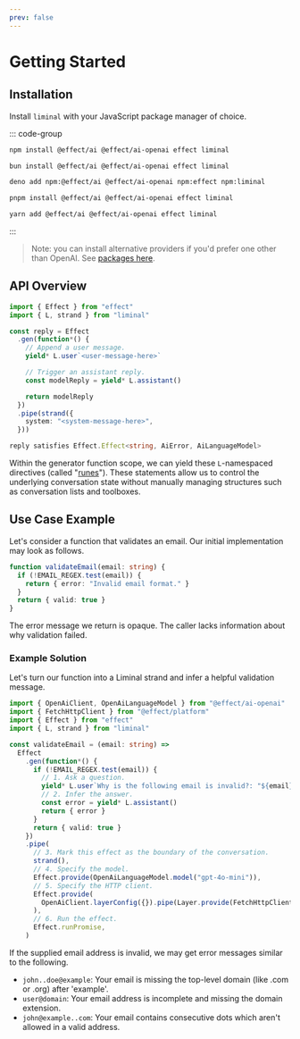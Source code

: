 ```yaml
---
prev: false
---
```


# Getting Started <Badge type="warning" text="beta" />

## Installation

Install `liminal` with your JavaScript package manager of choice.

::: code-group

```bash [npm]
npm install @effect/ai @effect/ai-openai effect liminal
```

```bash [bun]
bun install @effect/ai @effect/ai-openai effect liminal
```

```bash [deno]
deno add npm:@effect/ai @effect/ai-openai npm:effect npm:liminal
```

```bash [pnpm]
pnpm install @effect/ai @effect/ai-openai effect liminal
```

```bash [yarn]
yarn add @effect/ai @effect/ai-openai effect liminal
```

:::

> Note: you can install alternative providers if you'd prefer one other than
> OpenAI. See
> [packages here](https://effect.website/docs/ai/introduction/#packages).

## API Overview

```ts
import { Effect } from "effect"
import { L, strand } from "liminal"

const reply = Effect
  .gen(function*() {
    // Append a user message.
    yield* L.user`<user-message-here>`

    // Trigger an assistant reply.
    const modelReply = yield* L.assistant()

    return modelReply
  })
  .pipe(strand({
    system: "<system-message-here>",
  }))

reply satisfies Effect.Effect<string, AiError, AiLanguageModel>
```

Within the generator function scope, we can yield these `L`-namespaced
directives (called "[runes](./strands.md#runes)"). These statements allow us to
control the underlying conversation state without manually managing structures
such as conversation lists and toolboxes.

## Use Case Example

Let's consider a function that validates an email. Our initial implementation
may look as follows.

```ts
function validateEmail(email: string) {
  if (!EMAIL_REGEX.test(email)) {
    return { error: "Invalid email format." }
  }
  return { valid: true }
}
```

The error message we return is opaque. The caller lacks information about why
validation failed.

### Example Solution

Let's turn our function into a Liminal strand and infer a helpful validation
message.

```ts
import { OpenAiClient, OpenAiLanguageModel } from "@effect/ai-openai"
import { FetchHttpClient } from "@effect/platform"
import { Effect } from "effect"
import { L, strand } from "liminal"

const validateEmail = (email: string) =>
  Effect
    .gen(function*() {
      if (!EMAIL_REGEX.test(email)) {
        // 1. Ask a question.
        yield* L.user`Why is the following email is invalid?: "${email}".`
        // 2. Infer the answer.
        const error = yield* L.assistant()
        return { error }
      }
      return { valid: true }
    })
    .pipe(
      // 3. Mark this effect as the boundary of the conversation.
      strand(),
      // 4. Specify the model.
      Effect.provide(OpenAiLanguageModel.model("gpt-4o-mini")),
      // 5. Specify the HTTP client.
      Effect.provide(
        OpenAiClient.layerConfig({}).pipe(Layer.provide(FetchHttpClient.layer)),
      ),
      // 6. Run the effect.
      Effect.runPromise,
    )
```

If the supplied email address is invalid, we may get error messages similar to
the following.

- `john..doe@example`: Your email is missing the top-level domain (like .com or
  .org) after 'example'.
- `user@domain`: Your email address is incomplete and missing the domain
  extension.
- `john@example..com`: Your email contains consecutive dots which aren't allowed
  in a valid address.
